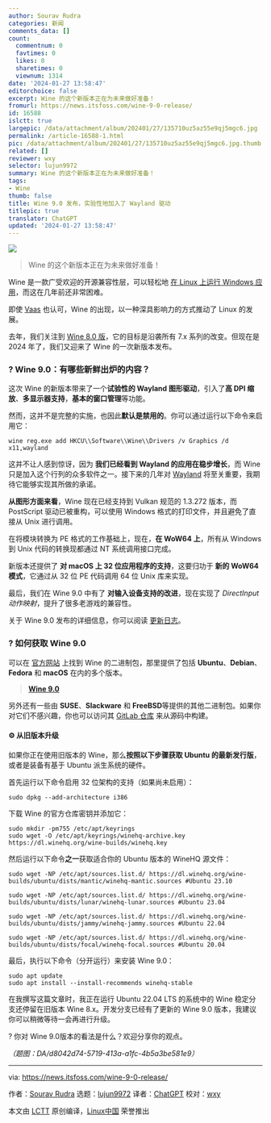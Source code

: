 ```yaml
---
author: Sourav Rudra
categories: 新闻
comments_data: []
count:
  commentnum: 0
  favtimes: 0
  likes: 0
  sharetimes: 0
  viewnum: 1314
date: '2024-01-27 13:58:47'
editorchoice: false
excerpt: Wine 的这个新版本正在为未来做好准备！
fromurl: https://news.itsfoss.com/wine-9-0-release/
id: 16588
islctt: true
largepic: /data/attachment/album/202401/27/135710uz5az55e9qj5mgc6.jpg
permalink: /article-16588-1.html
pic: /data/attachment/album/202401/27/135710uz5az55e9qj5mgc6.jpg.thumb.jpg
related: []
reviewer: wxy
selector: lujun9972
summary: Wine 的这个新版本正在为未来做好准备！
tags:
- Wine
thumb: false
title: Wine 9.0 发布，实验性地加入了 Wayland 驱动
titlepic: true
translator: ChatGPT
updated: '2024-01-27 13:58:47'
---
```


![](/data/attachment/album/202401/27/135710uz5az55e9qj5mgc6.jpg)



> 
> Wine 的这个新版本正在为未来做好准备！
> 
> 
> 


Wine 是一款广受欢迎的开源兼容性层，可以轻松地 [在 Linux 上运行 Windows 应用](https://itsfoss.com/use-windows-applications-linux/)，而这在几年前还非常困难。


即使 [Vaas](https://en.wikipedia.org/wiki/Vaas_Montenegro) 也认可，Wine 的出现，以一种深具影响力的方式推动了 Linux 的发展。


去年，我们关注到 [Wine 8.0 版](https://news.itsfoss.com/wine-8-0-release/)，它的目标是沿袭所有 7.x 系列的改变。但现在是 2024 年了，我们又迎来了 Wine 的一次新版本发布。


### ? Wine 9.0：有哪些新鲜出炉的内容？


这次 Wine 的新版本带来了一个**试验性的 Wayland 图形驱动**，引入了**高 DPI 缩放**、**多显示器支持**，**基本的窗口管理**等功能。


然而，这并不是完整的实施，也因此**默认是禁用的**。你可以通过运行以下命令来启用它：



```
wine reg.exe add HKCU\\Software\\Wine\\Drivers /v Graphics /d x11,wayland

```

这并不让人感到惊讶，因为 **我们已经看到 Wayland 的应用在稳步增长**，而 Wine 只是加入这个行列的众多软件之一。接下来的几年对 [Wayland](https://wayland.freedesktop.org/) 将至关重要，我期待它能够实现其所做的承诺。


**从图形方面来看**，Wine 现在已经支持到 Vulkan 规范的 1.3.272 版本，而 PostScript 驱动已被重构，可以使用 Windows 格式的打印文件，并且避免了直接从 Unix 进行调用。


在将模块转换为 PE 格式的工作基础上，现在，**在 WoW64 上**，所有从 Windows 到 Unix 代码的转换现都通过 NT 系统调用接口完成。


新版本还提供了 **对 macOS 上 32 位应用程序的支持**，这要归功于 **新的 WoW64 模式**，它通过从 32 位 PE 代码调用 64 位 Unix 库来实现。


最后，我们在 Wine 9.0 中有了 **对输入设备支持的改进**，现在实现了 *DirectInput 动作映射*，提升了很多老游戏的兼容性。


关于 Wine 9.0 发布的详细信息，你可以阅读 [更新日志](https://gitlab.winehq.org/wine/wine/-/releases/wine-9.0)。


### ? 如何获取 Wine 9.0


可以在 [官方网站](https://wiki.winehq.org/Download) 上找到 Wine 的二进制包，那里提供了包括 **Ubuntu**、**Debian**、**Fedora** 和 **macOS** 在内的多个版本。



> 
> **[Wine 9.0](https://wiki.winehq.org/Download)**
> 
> 
> 


另外还有一些由 **SUSE**、**Slackware** 和 **FreeBSD**等提供的其他二进制包。如果你对它们不感兴趣，你也可以访问其 [GitLab 仓库](https://gitlab.winehq.org/wine/wine/) 来从源码中构建。


#### ⚙️ 从旧版本升级


如果你正在使用旧版本的 Wine，那么**按照以下步骤获取 Ubuntu 的最新发行版**，或者是装备有基于 Ubuntu 派生系统的硬件。


首先运行以下命令启用 32 位架构的支持（如果尚未启用）：



```
sudo dpkg --add-architecture i386

```

下载 Wine 的官方仓库密钥并添加它：



```
sudo mkdir -pm755 /etc/apt/keyrings
sudo wget -O /etc/apt/keyrings/winehq-archive.key https://dl.winehq.org/wine-builds/winehq.key

```

然后运行以下命令**之一**获取适合你的 Ubuntu 版本的 WineHQ 源文件：



```
sudo wget -NP /etc/apt/sources.list.d/ https://dl.winehq.org/wine-builds/ubuntu/dists/mantic/winehq-mantic.sources #Ubuntu 23.10

sudo wget -NP /etc/apt/sources.list.d/ https://dl.winehq.org/wine-builds/ubuntu/dists/lunar/winehq-lunar.sources #Ubuntu 23.04

sudo wget -NP /etc/apt/sources.list.d/ https://dl.winehq.org/wine-builds/ubuntu/dists/jammy/winehq-jammy.sources #Ubuntu 22.04

sudo wget -NP /etc/apt/sources.list.d/ https://dl.winehq.org/wine-builds/ubuntu/dists/focal/winehq-focal.sources #Ubuntu 20.04

```

最后，执行以下命令（分开运行）来安装 Wine 9.0：



```
sudo apt update
sudo apt install --install-recommends winehq-stable

```

在我撰写这篇文章时，我正在运行 Ubuntu 22.04 LTS 的系统中的 Wine 稳定分支还停留在旧版本 Wine 8.x。开发分支已经有了更新的 Wine 9.0 版本，我建议你可以稍微等待一会再进行升级。


? 你对 Wine 9.0版本的看法是什么？欢迎分享你的观点。


*（题图：DA/d8042d74-5719-413a-a1fc-4b5a3be581e9）*




---


via: <https://news.itsfoss.com/wine-9-0-release/>


作者：[Sourav Rudra](https://news.itsfoss.com/author/sourav/) 选题：[lujun9972](https://github.com/lujun9972) 译者：[ChatGPT](https://linux.cn/lctt/ChatGPT) 校对：[wxy](https://github.com/wxy)


本文由 [LCTT](https://github.com/LCTT/TranslateProject) 原创编译，[Linux中国](https://linux.cn/) 荣誉推出